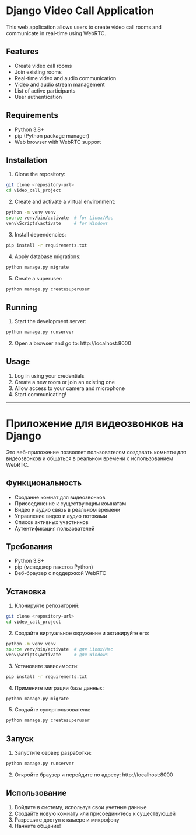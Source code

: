 # Django Video Call Application

This web application allows users to create video call rooms and communicate in real-time using WebRTC.

## Features

- Create video call rooms
- Join existing rooms
- Real-time video and audio communication
- Video and audio stream management
- List of active participants
- User authentication

## Requirements

- Python 3.8+
- pip (Python package manager)
- Web browser with WebRTC support

## Installation

1. Clone the repository:
```bash
git clone <repository-url>
cd video_call_project
```

2. Create and activate a virtual environment:
```bash
python -m venv venv
source venv/bin/activate  # for Linux/Mac
venv\Scripts\activate     # for Windows
```

3. Install dependencies:
```bash
pip install -r requirements.txt
```

4. Apply database migrations:
```bash
python manage.py migrate
```

5. Create a superuser:
```bash
python manage.py createsuperuser
```

## Running

1. Start the development server:
```bash
python manage.py runserver
```

2. Open a browser and go to: http://localhost:8000

## Usage

1. Log in using your credentials
2. Create a new room or join an existing one
3. Allow access to your camera and microphone
4. Start communicating!

---

# Приложение для видеозвонков на Django

Это веб-приложение позволяет пользователям создавать комнаты для видеозвонков и общаться в реальном времени с использованием WebRTC.

## Функциональность

- Создание комнат для видеозвонков
- Присоединение к существующим комнатам
- Видео и аудио связь в реальном времени
- Управление видео и аудио потоками
- Список активных участников
- Аутентификация пользователей

## Требования

- Python 3.8+
- pip (менеджер пакетов Python)
- Веб-браузер с поддержкой WebRTC

## Установка

1. Клонируйте репозиторий:
```bash
git clone <repository-url>
cd video_call_project
```

2. Создайте виртуальное окружение и активируйте его:
```bash
python -m venv venv
source venv/bin/activate  # для Linux/Mac
venv\Scripts\activate     # для Windows
```

3. Установите зависимости:
```bash
pip install -r requirements.txt
```

4. Примените миграции базы данных:
```bash
python manage.py migrate
```

5. Создайте суперпользователя:
```bash
python manage.py createsuperuser
```

## Запуск

1. Запустите сервер разработки:
```bash
python manage.py runserver
```

2. Откройте браузер и перейдите по адресу: http://localhost:8000

## Использование

1. Войдите в систему, используя свои учетные данные
2. Создайте новую комнату или присоединитесь к существующей
3. Разрешите доступ к камере и микрофону
4. Начните общение! 